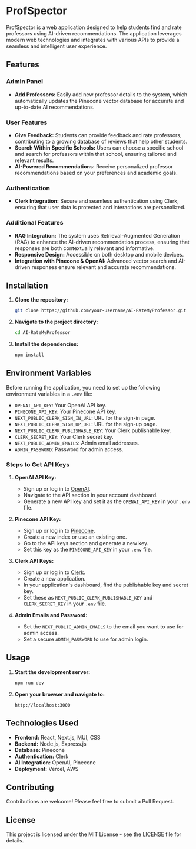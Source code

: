 
# ProfSpector

ProfSpector is a web application designed to help students find and rate professors using AI-driven recommendations. The application leverages modern web technologies and integrates with various APIs to provide a seamless and intelligent user experience.

## Features

### Admin Panel
- **Add Professors:** Easily add new professor details to the system, which automatically updates the Pinecone vector database for accurate and up-to-date AI recommendations.

### User Features
- **Give Feedback:** Students can provide feedback and rate professors, contributing to a growing database of reviews that help other students.
- **Search Within Specific Schools:** Users can choose a specific school and search for professors within that school, ensuring tailored and relevant results.
- **AI-Powered Recommendations:** Receive personalized professor recommendations based on your preferences and academic goals.

### Authentication
- **Clerk Integration:** Secure and seamless authentication using Clerk, ensuring that user data is protected and interactions are personalized.

### Additional Features
- **RAG Integration:** The system uses Retrieval-Augmented Generation (RAG) to enhance the AI-driven recommendation process, ensuring that responses are both contextually relevant and informative.
- **Responsive Design:** Accessible on both desktop and mobile devices.
- **Integration with Pinecone & OpenAI:** Advanced vector search and AI-driven responses ensure relevant and accurate recommendations.

## Installation

1. **Clone the repository:**
   ```bash
   git clone https://github.com/your-username/AI-RateMyProfessor.git
   ```
2. **Navigate to the project directory:**
   ```bash
   cd AI-RateMyProfessor
   ```
3. **Install the dependencies:**
   ```bash
   npm install
   ```

## Environment Variables

Before running the application, you need to set up the following environment variables in a `.env` file:

- `OPENAI_API_KEY`: Your OpenAI API key.
- `PINECONE_API_KEY`: Your Pinecone API key.
- `NEXT_PUBLIC_CLERK_SIGN_IN_URL`: URL for the sign-in page.
- `NEXT_PUBLIC_CLERK_SIGN_UP_URL`: URL for the sign-up page.
- `NEXT_PUBLIC_CLERK_PUBLISHABLE_KEY`: Your Clerk publishable key.
- `CLERK_SECRET_KEY`: Your Clerk secret key.
- `NEXT_PUBLIC_ADMIN_EMAILS`: Admin email addresses.
- `ADMIN_PASSWORD`: Password for admin access.

### Steps to Get API Keys

1. **OpenAI API Key:**
   - Sign up or log in to [OpenAI](https://platform.openai.com/signup).
   - Navigate to the API section in your account dashboard.
   - Generate a new API key and set it as the `OPENAI_API_KEY` in your `.env` file.

2. **Pinecone API Key:**
   - Sign up or log in to [Pinecone](https://www.pinecone.io/).
   - Create a new index or use an existing one.
   - Go to the API keys section and generate a new key.
   - Set this key as the `PINECONE_API_KEY` in your `.env` file.

3. **Clerk API Keys:**
   - Sign up or log in to [Clerk](https://clerk.dev/).
   - Create a new application.
   - In your application's dashboard, find the publishable key and secret key.
   - Set these as `NEXT_PUBLIC_CLERK_PUBLISHABLE_KEY` and `CLERK_SECRET_KEY` in your `.env` file.

4. **Admin Emails and Password:**
   - Set the `NEXT_PUBLIC_ADMIN_EMAILS` to the email you want to use for admin access.
   - Set a secure `ADMIN_PASSWORD` to use for admin login.

## Usage

1. **Start the development server:**
   ```bash
   npm run dev
   ```
2. **Open your browser and navigate to:**
   ```
   http://localhost:3000
   ```

## Technologies Used

- **Frontend:** React, Next.js, MUI, CSS
- **Backend:** Node.js, Express.js
- **Database:** Pinecone
- **Authentication:** Clerk
- **AI Integration:** OpenAI, Pinecone
- **Deployment:** Vercel, AWS

## Contributing

Contributions are welcome! Please feel free to submit a Pull Request.

## License

This project is licensed under the MIT License - see the [LICENSE](LICENSE) file for details.
